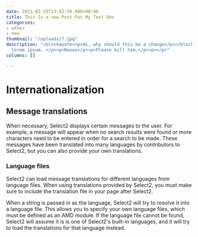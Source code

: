 ```yaml
---
date: 2021-02-25T13:42:50.000+00:00
title: This Is a new Post For My Test Dev
categories:
- other
- new
thumbnail: "/uploads/7.jpg"
description: "<blockquote><p>Hi, why should this be a change</p></blockquote><p>Iilorem
  lorem ipsum. </p><p>Noooo</p><p>Please kill him.</p><p></p>"
columns: []

---
```

# Internationalization

## Message translations

When necessary, Select2 displays certain messages to the user. For example, a message will appear when no search results were found or more characters need to be entered in order for a search to be made. These messages have been translated into many languages by contributors to Select2, but you can also provide your own translations.

### Language files

Select2 can load message translations for different languages from language files. When using translations provided by Select2, you must make sure to include the translation file in your page after Select2.

When a string is passed in as the language, Select2 will try to resolve it into a language file. This allows you to specify your own language files, which must be defined as an AMD module. If the language file cannot be found, Select2 will assume it is is one of Select2's built-in languages, and it will try to load the translations for that language instead.